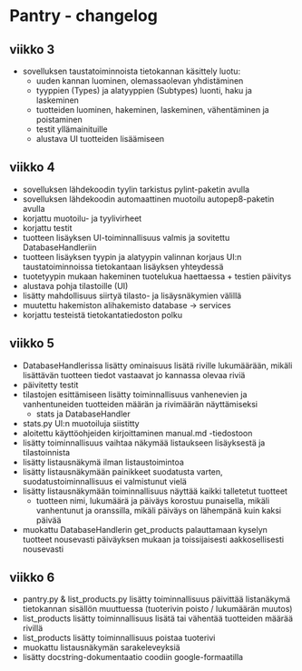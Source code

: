 # Pantry - changelog

## viikko 3

- sovelluksen taustatoiminnoista tietokannan käsittely luotu:
  - uuden kannan luominen, olemassaolevan yhdistäminen
  - tyyppien (Types) ja alatyyppien (Subtypes) luonti, haku ja laskeminen
  - tuotteiden luominen, hakeminen, laskeminen, vähentäminen ja poistaminen
  - testit yllämainituille
  - alustava UI tuotteiden lisäämiseen

## viikko 4

- sovelluksen lähdekoodin tyylin tarkistus pylint-paketin avulla
- sovelluksen lähdekoodin automaattinen muotoilu autopep8-paketin avulla
- korjattu muotoilu- ja tyylivirheet
- korjattu testit
- tuotteen lisäyksen UI-toiminnallisuus valmis ja sovitettu DatabaseHandleriin
- tuotteen lisäyksen tyypin ja alatyypin valinnan korjaus UI:n taustatoiminnoissa tietokantaan lisäyksen yhteydessä
- tuotetyypin mukaan hakeminen tuotelukua haettaessa + testien päivitys
- alustava pohja tilastoille (UI)
- lisätty mahdollisuus siirtyä tilasto- ja lisäysnäkymien välillä
- muutettu hakemiston alihakemisto database -> services
- korjattu testeistä tietokantatiedoston polku

## viikko 5

- DatabaseHandlerissa lisätty ominaisuus lisätä riville lukumäärään, mikäli lisättävän tuotteen tiedot vastaavat jo kannassa olevaa riviä
- päivitetty testit
- tilastojen esittämiseen lisätty toiminnallisuus vanhenevien ja vanhentuneiden tuotteiden määrän ja rivimäärän näyttämiseksi
  - stats ja DatabaseHandler
- stats.py UI:n muotoiluja siistitty
- aloitettu käyttöohjeiden kirjoittaminen manual.md -tiedostoon
- lisätty toiminnallisuus vaihtaa näkymää listaukseen lisäyksestä ja tilastoinnista
- lisätty listausnäkymä ilman listaustoimintoa
- lisätty listausnäkymään painikkeet suodatusta varten, suodatustoiminnallisuus ei valmistunut vielä
- lisätty listausnäkymään toiminnallisuus näyttää kaikki talletetut tuotteet
  - tuotteen nimi, lukumäärä ja päiväys korostuu punaisella, mikäli vanhentunut ja oranssilla, mikäli päiväys on lähempänä kuin kaksi päivää
- muokattu DatabaseHandlerin get_products palauttamaan kyselyn tuotteet nousevasti päiväyksen mukaan ja toissijaisesti aakkosellisesti nousevasti

## viikko 6

- pantry.py & list_products.py lisätty toiminnallisuus päivittää listanäkymä tietokannan sisällön muuttuessa (tuoterivin poisto / lukumäärän muutos)
- list_products lisätty toiminnallisuus lisätä tai vähentää tuotteiden määrää rivillä
- list_products lisätty toiminnallisuus poistaa tuoterivi
- muokattu listausnäkymän sarakeleveyksiä
- lisätty docstring-dokumentaatio coodiin google-formaatilla